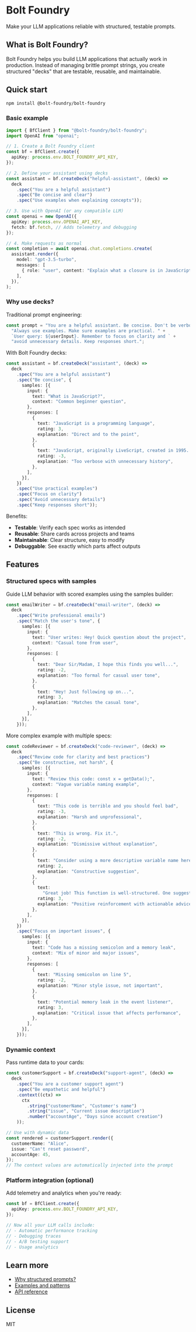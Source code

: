 # Bolt Foundry

Make your LLM applications reliable with structured, testable prompts.

## What is Bolt Foundry?

Bolt Foundry helps you build LLM applications that actually work in production.
Instead of managing brittle prompt strings, you create structured "decks" that
are testable, reusable, and maintainable.

## Quick start

```bash
npm install @bolt-foundry/bolt-foundry
```

### Basic example

```typescript
import { BfClient } from "@bolt-foundry/bolt-foundry";
import OpenAI from "openai";

// 1. Create a Bolt Foundry client
const bf = BfClient.create({
  apiKey: process.env.BOLT_FOUNDRY_API_KEY,
});

// 2. Define your assistant using decks
const assistant = bf.createDeck("helpful-assistant", (deck) =>
  deck
    .spec("You are a helpful assistant")
    .spec("Be concise and clear")
    .spec("Use examples when explaining concepts"));

// 3. Use with OpenAI (or any compatible LLM)
const openai = new OpenAI({
  apiKey: process.env.OPENAI_API_KEY,
  fetch: bf.fetch, // Adds telemetry and debugging
});

// 4. Make requests as normal
const completion = await openai.chat.completions.create(
  assistant.render({
    model: "gpt-3.5-turbo",
    messages: [
      { role: "user", content: "Explain what a closure is in JavaScript" },
    ],
  }),
);
```

### Why use decks?

Traditional prompt engineering:

```typescript
const prompt = "You are a helpful assistant. Be concise. Don't be verbose. " +
  "Always use examples. Make sure examples are practical. " +
  `User query: ${userInput}. Remember to focus on clarity and ` +
  "avoid unnecessary details. Keep responses short.";
```

With Bolt Foundry decks:

```typescript
const assistant = bf.createDeck("assistant", (deck) =>
  deck
    .spec("You are a helpful assistant")
    .spec("Be concise", {
      samples: [{
        input: {
          text: "What is JavaScript?",
          context: "Common beginner question",
        },
        responses: [
          {
            text: "JavaScript is a programming language",
            rating: 3,
            explanation: "Direct and to the point",
          },
          {
            text: "JavaScript, originally LiveScript, created in 1995...",
            rating: -3,
            explanation: "Too verbose with unnecessary history",
          },
        ],
      }],
    })
    .spec("Use practical examples")
    .spec("Focus on clarity")
    .spec("Avoid unnecessary details")
    .spec("Keep responses short"));
```

Benefits:

- **Testable**: Verify each spec works as intended
- **Reusable**: Share cards across projects and teams
- **Maintainable**: Clear structure, easy to modify
- **Debuggable**: See exactly which parts affect outputs

## Features

### Structured specs with samples

Guide LLM behavior with scored examples using the samples builder:

```typescript
const emailWriter = bf.createDeck("email-writer", (deck) =>
  deck
    .spec("Write professional emails")
    .spec("Match the user's tone", {
      samples: [{
        input: {
          text: "User writes: Hey! Quick question about the project",
          context: "Casual tone from user",
        },
        responses: [
          {
            text: "Dear Sir/Madam, I hope this finds you well...",
            rating: -2,
            explanation: "Too formal for casual user tone",
          },
          {
            text: "Hey! Just following up on...",
            rating: 3,
            explanation: "Matches the casual tone",
          },
        ],
      }],
    }));
```

More complex example with multiple specs:

```typescript
const codeReviewer = bf.createDeck("code-reviewer", (deck) =>
  deck
    .spec("Review code for clarity and best practices")
    .spec("Be constructive, not harsh", {
      samples: [{
        input: {
          text: "Review this code: const x = getData();",
          context: "Vague variable naming example",
        },
        responses: [
          {
            text: "This code is terrible and you should feel bad",
            rating: -3,
            explanation: "Harsh and unprofessional",
          },
          {
            text: "This is wrong. Fix it.",
            rating: -2,
            explanation: "Dismissive without explanation",
          },
          {
            text: "Consider using a more descriptive variable name here",
            rating: 2,
            explanation: "Constructive suggestion",
          },
          {
            text:
              "Great job! This function is well-structured. One suggestion: consider adding a type annotation for better clarity",
            rating: 3,
            explanation: "Positive reinforcement with actionable advice",
          },
        ],
      }],
    })
    .spec("Focus on important issues", {
      samples: [{
        input: {
          text: "Code has a missing semicolon and a memory leak",
          context: "Mix of minor and major issues",
        },
        responses: [
          {
            text: "Missing semicolon on line 5",
            rating: -2,
            explanation: "Minor style issue, not important",
          },
          {
            text: "Potential memory leak in the event listener",
            rating: 3,
            explanation: "Critical issue that affects performance",
          },
        ],
      }],
    }));
```

### Dynamic context

Pass runtime data to your cards:

```typescript
const customerSupport = bf.createDeck("support-agent", (deck) =>
  deck
    .spec("You are a customer support agent")
    .spec("Be empathetic and helpful")
    .context((ctx) =>
      ctx
        .string("customerName", "Customer's name")
        .string("issue", "Current issue description")
        .number("accountAge", "Days since account creation")
    ));

// Use with dynamic data
const rendered = customerSupport.render({
  customerName: "Alice",
  issue: "Can't reset password",
  accountAge: 45,
});
// The context values are automatically injected into the prompt
```

### Platform integration (optional)

Add telemetry and analytics when you're ready:

```typescript
const bf = BfClient.create({
  apiKey: process.env.BOLT_FOUNDRY_API_KEY,
});

// Now all your LLM calls include:
// - Automatic performance tracking
// - Debugging traces
// - A/B testing support
// - Usage analytics
```

## Learn more

- [Why structured prompts?](https://boltfoundry.com/docs/why)
- [Examples and patterns](https://github.com/bolt-foundry/examples)
- [API reference](https://boltfoundry.com/docs/api)

## License

MIT
